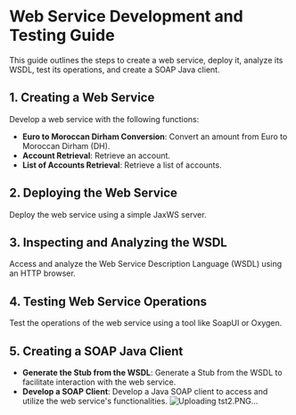 # Web Service Development and Testing Guide
This guide outlines the steps to create a web service, deploy it, analyze its WSDL, test its operations, and create a SOAP Java client.

## 1. Creating a Web Service
Develop a web service with the following functions:

- **Euro to Moroccan Dirham Conversion**: Convert an amount from Euro to Moroccan Dirham (DH).
- **Account Retrieval**: Retrieve an account.
- **List of Accounts Retrieval**: Retrieve a list of accounts.

## 2. Deploying the Web Service
Deploy the web service using a simple JaxWS server.

## 3. Inspecting and Analyzing the WSDL
Access and analyze the Web Service Description Language (WSDL) using an HTTP browser.

## 4. Testing Web Service Operations
Test the operations of the web service using a tool like SoapUI or Oxygen.

## 5. Creating a SOAP Java Client
- **Generate the Stub from the WSDL**: Generate a Stub from the WSDL to facilitate interaction with the web service.
- **Develop a SOAP Client**: Develop a Java SOAP client to access and utilize the web service's functionalities.
![Uploading tst2.PNG…]()
